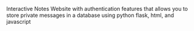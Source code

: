 Interactive Notes Website with authentication features that allows you to store private messages in a database using python flask, html, and javascript
